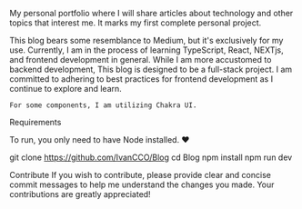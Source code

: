 My personal portfolio where I will share articles about technology and other topics that interest me. It marks my first complete personal project.

This blog bears some resemblance to Medium, but it's exclusively for my use. Currently, I am in the process of learning TypeScript, React, NEXTjs, and frontend development in general. While I am more accustomed to backend development, This blog is designed to be a full-stack project. I am committed to adhering to best practices for frontend development as I continue to explore and learn.

    For some components, I am utilizing Chakra UI.

Requirements

To run, you only need to have Node installed. ❤

git clone https://github.com/IvanCCO/Blog
cd Blog
npm install
npm run dev

Contribute
If you wish to contribute, please provide clear and concise commit messages to help me understand the changes you made. Your contributions are greatly appreciated!
